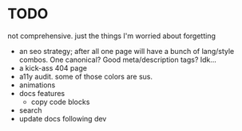 # TODO

not comprehensive. just the things I'm worried about forgetting

- an seo strategy; after all one page will have a bunch of lang/style combos. One canonical? Good meta/description tags? Idk...
- a kick-ass 404 page
- a11y audit. some of those colors are sus.
- animations
- docs features
  - copy code blocks
- search
- update docs following dev
